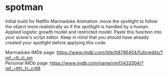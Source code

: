 # spotman
Initial build for Netflix Marmaduke Animation: move the spotlight to follow the object more realistically as if the spotlight is handled by a human.
Applied logistic growth model and restricted model.
Paste this function into your scene's script editor. Keep in mind that you should have already created your spotlight before applying this code.

Marmaduke IMDb page: https://www.imdb.com/title/tt8746404/fullcredits/?ref_=tt_cl_sm <br /> 
Personal IMDb page: https://www.imdb.com/name/nm13433304/?ref_=ttfc_fc_cr88
